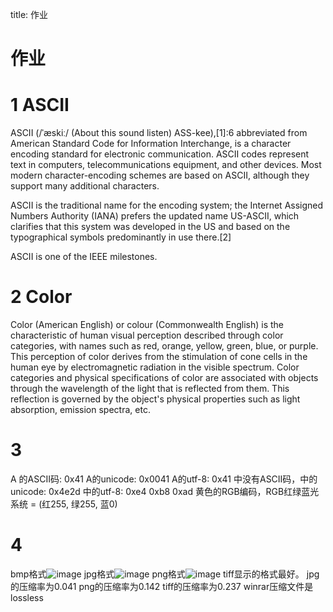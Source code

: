 
title: 作业
# 作业
# 1 ASCII
ASCII (/ˈæskiː/ (About this sound listen) ASS-kee),[1]:6 abbreviated from American Standard Code for Information Interchange, is a character encoding standard for electronic communication. ASCII codes represent text in computers, telecommunications equipment, and other devices. Most modern character-encoding schemes are based on ASCII, although they support many additional characters.

ASCII is the traditional name for the encoding system; the Internet Assigned Numbers Authority (IANA) prefers the updated name US-ASCII, which clarifies that this system was developed in the US and based on the typographical symbols predominantly in use there.[2]

ASCII is one of the IEEE milestones.
# 2 Color
Color (American English) or colour (Commonwealth English) is the characteristic of human visual perception described through color categories, with names such as red, orange, yellow, green, blue, or purple. This perception of color derives from the stimulation of cone cells in the human eye by electromagnetic radiation in the visible spectrum. Color categories and physical specifications of color are associated with objects through the wavelength of the light that is reflected from them. This reflection is governed by the object's physical properties such as light absorption, emission spectra, etc.

# 3
A 的ASCII码: 0x41 A的unicode: 0x0041 A的utf-8: 0x41
中没有ASCII码，中的unicode: 0x4e2d   中的utf-8: 0xe4 0xb8 0xad
黄色的RGB编码，RGB红绿蓝光系统 = (红255, 绿255, 蓝0) 
# 4
bmp格式![image](http://a1.qpic.cn/psb?/V11lkfIM05bhcV/MF9ia*HCCCj6wayIutvgDCBRN.7xcgvEW0A7EwLE5I0!/m/dDQBAAAAAAAAnull&bo=gAKQAQAAAAARByM!&rf=photolist&t=5)
jpg格式![image](http://m.qpic.cn/psb?/V11lkfIM05bhcV/1tz8W.rxL5mfu0WhgPfFpoZ5n4UgfKWK1Ff19E7BZAo!/b/dFIBAAAAAAAA&bo=gAKQAQAAAAARFzM!&rf=viewer_4)
png格式![image](http://m.qpic.cn/psb?/V11lkfIM05bhcV/lMBLwQY2NlGyS9n4OiVQUMie2PPDS2Tkt.0x31giZEw!/b/dDUBAAAAAAAA&bo=gAKQAQAAAAARFzM!&rf=viewer_4)
tiff显示的格式最好。
jpg的压缩率为0.041
png的压缩率为0.142
tiff的压缩率为0.237
winrar压缩文件是lossless